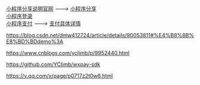 [小程序分享说明官网](https://developers.weixin.qq.com/miniprogram/dev/framework/open-ability/share.html)
--->
[小程序分享](https://www.jianshu.com/p/c100d21bcc9c)
<br>
[小程序登录](https://developers.weixin.qq.com/miniprogram/dev/framework/open-ability/login.html)
<br>
[小程序支付](https://developers.weixin.qq.com/miniprogram/dev/api/open-api/payment/wx.requestPayment.html)
--->
[支付具体详情](https://pay.weixin.qq.com/wiki/doc/api/wxa/wxa_api.php?chapter=7_10&index=1)
<br>


https://blog.csdn.net/dmw412724/article/details/90053811#%E4%B8%8B%E8%BD%BDdemo%3A

https://www.cnblogs.com/yclimb/p/9952440.html

https://github.com/YClimb/wxpay-sdk

https://v.qq.com/x/page/p0717z2t0w6.html